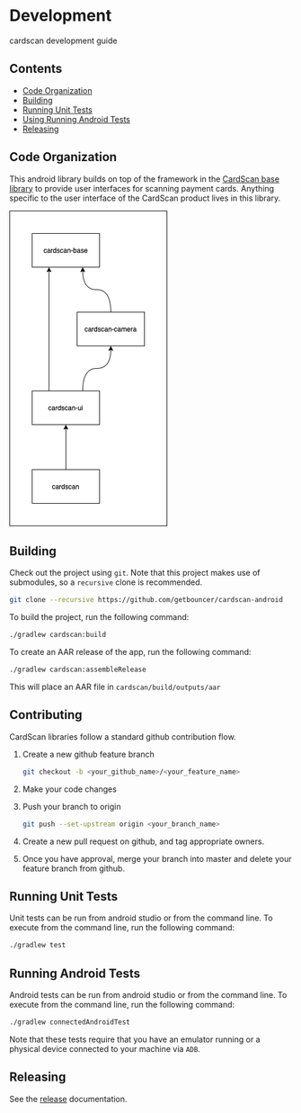 # Development

cardscan development guide

## Contents

* [Code Organization](#code-organization)
* [Building](#building)
* [Running Unit Tests](#running-unit-tests)
* [Using Running Android Tests](#running-android-tests)
* [Releasing](#releasing)

## Code Organization

This android library builds on top of the framework in the [CardScan base library](https://github.com/getbouncer/cardscan-base-android) to provide user interfaces for scanning payment cards. Anything specific to the user interface of the CardScan product lives in this library.

![cardscan dependencies](images/cardscan_dependencies.png)

## Building

Check out the project using `git`. Note that this project makes use of submodules, so a `recursive` clone is recommended.
```bash
git clone --recursive https://github.com/getbouncer/cardscan-android
```

To build the project, run the following command:
```bash
./gradlew cardscan:build
```

To create an AAR release of the app, run the following command:
```bash
./gradlew cardscan:assembleRelease
```
This will place an AAR file in `cardscan/build/outputs/aar`

## Contributing

CardScan libraries follow a standard github contribution flow.

1. Create a new github feature branch
    ```bash
    git checkout -b <your_github_name>/<your_feature_name>
    ```

1. Make your code changes

1. Push your branch to origin
    ```bash
    git push --set-upstream origin <your_branch_name>
    ```

1. Create a new pull request on github, and tag appropriate owners.

1. Once you have approval, merge your branch into master and delete your feature branch from github.

## Running Unit Tests

Unit tests can be run from android studio or from the command line. To execute from the command line, run the following command:
```bash
./gradlew test
```

## Running Android Tests

Android tests can be run from android studio or from the command line. To execute from the command line, run the following command:
```bash
./gradlew connectedAndroidTest
```

Note that these tests require that you have an emulator running or a physical device connected to your machine via `ADB`.

## Releasing

See the [release](release.md) documentation.

